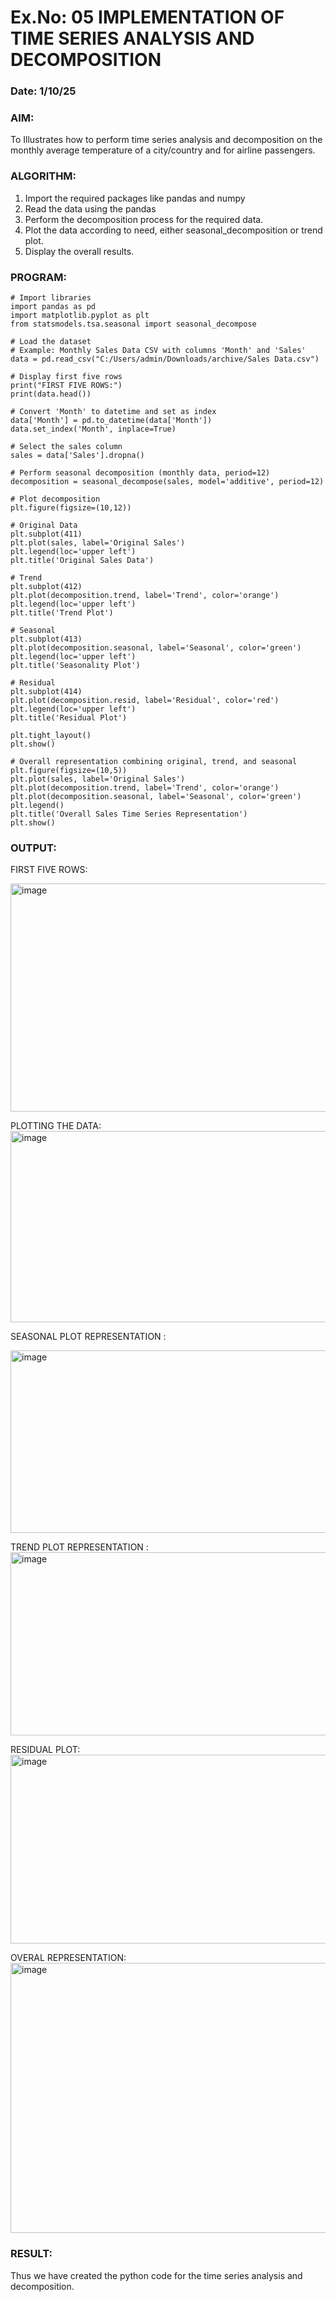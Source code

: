 # Ex.No: 05  IMPLEMENTATION OF TIME SERIES ANALYSIS AND DECOMPOSITION
### Date: 1/10/25


### AIM:
To Illustrates how to perform time series analysis and decomposition on the monthly average temperature of a city/country and for airline passengers.

### ALGORITHM:
1. Import the required packages like pandas and numpy
2. Read the data using the pandas
3. Perform the decomposition process for the required data.
4. Plot the data according to need, either seasonal_decomposition or trend plot.
5. Display the overall results.

### PROGRAM:
~~~
# Import libraries
import pandas as pd
import matplotlib.pyplot as plt
from statsmodels.tsa.seasonal import seasonal_decompose

# Load the dataset
# Example: Monthly Sales Data CSV with columns 'Month' and 'Sales'
data = pd.read_csv("C:/Users/admin/Downloads/archive/Sales Data.csv")

# Display first five rows
print("FIRST FIVE ROWS:")
print(data.head())

# Convert 'Month' to datetime and set as index
data['Month'] = pd.to_datetime(data['Month'])
data.set_index('Month', inplace=True)

# Select the sales column
sales = data['Sales'].dropna()

# Perform seasonal decomposition (monthly data, period=12)
decomposition = seasonal_decompose(sales, model='additive', period=12)

# Plot decomposition
plt.figure(figsize=(10,12))

# Original Data
plt.subplot(411)
plt.plot(sales, label='Original Sales')
plt.legend(loc='upper left')
plt.title('Original Sales Data')

# Trend
plt.subplot(412)
plt.plot(decomposition.trend, label='Trend', color='orange')
plt.legend(loc='upper left')
plt.title('Trend Plot')

# Seasonal
plt.subplot(413)
plt.plot(decomposition.seasonal, label='Seasonal', color='green')
plt.legend(loc='upper left')
plt.title('Seasonality Plot')

# Residual
plt.subplot(414)
plt.plot(decomposition.resid, label='Residual', color='red')
plt.legend(loc='upper left')
plt.title('Residual Plot')

plt.tight_layout()
plt.show()

# Overall representation combining original, trend, and seasonal
plt.figure(figsize=(10,5))
plt.plot(sales, label='Original Sales')
plt.plot(decomposition.trend, label='Trend', color='orange')
plt.plot(decomposition.seasonal, label='Seasonal', color='green')
plt.legend()
plt.title('Overall Sales Time Series Representation')
plt.show()

~~~
















### OUTPUT:
FIRST FIVE ROWS:



<img width="657" height="365" alt="image" src="https://github.com/user-attachments/assets/8c83e665-f96c-4e96-ae51-aa55c45d506a" />



PLOTTING THE DATA:
<img width="993" height="306" alt="image" src="https://github.com/user-attachments/assets/b7dbd316-b5d4-4eb5-b674-27a32088460c" />


SEASONAL PLOT REPRESENTATION :

<img width="1001" height="292" alt="image" src="https://github.com/user-attachments/assets/5232184c-9768-4993-a280-e83ce8a4cd5a" />


TREND PLOT REPRESENTATION :
<img width="1019" height="293" alt="image" src="https://github.com/user-attachments/assets/327bfb7e-abee-471c-9302-d203e3eea58f" />


RESIDUAL PLOT:
<img width="999" height="302" alt="image" src="https://github.com/user-attachments/assets/4d257430-0fd2-4154-9e60-6340103509c5" />

OVERAL REPRESENTATION:
<img width="875" height="432" alt="image" src="https://github.com/user-attachments/assets/1ce371df-7e3c-46a9-a130-fcf23aebb5f7" />



### RESULT:
Thus we have created the python code for the time series analysis and decomposition.
